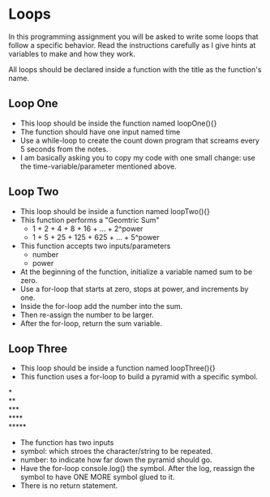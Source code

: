 # Loops

In this programming assignment you will be asked to write some loops that follow a specific behavior.  Read the instructions carefully as I give hints at variables to make and how they work.

All loops should be declared inside a function with the title as the function's name.

## Loop One
-  This loop should be inside the function named loopOne(){}
-  The function should have one input named time
-  Use a while-loop to create the count down program that screams every 5 seconds from the notes.
-  I am basically asking you to copy my code with one small change: use the time-variable/parameter mentioned above.

## Loop Two
-  This loop should be inside a function named loopTwo(){}
-  This function performs a "Geomtric Sum"
    -  1 + 2 + 4 + 8 + 16 + ... + 2^power
    -  1 + 5 + 25 + 125 + 625 + ... + 5^power
-  This function accepts two inputs/parameters
    -  number
    -  power
-  At the beginning of the function, initialize a variable named sum to be zero.
-  Use a for-loop that starts at zero, stops at power, and increments by one.
-  Inside the for-loop add the number into the sum.
-  Then re-assign the number to be larger.
-  After the for-loop, return the sum variable.

## Loop Three
-  This loop should be inside a function named loopThree(){}
-  This function uses a for-loop to build a pyramid with a specific symbol.

\*<br/>
\*\*<br/>
\*\*\*<br/>
\*\*\*\*<br/>
\*\*\*\*\*<br/>
-  The function has two inputs
  -  symbol: which stroes the character/string to be repeated.
  -  number: to indicate how far down the pyramid should go.
-  Have the for-loop console.log() the symbol.  After the log, reassign the symbol to have ONE MORE symbol glued to it.
-  There is no return statement.
